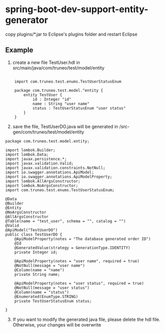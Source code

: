 # spring-boot-dev-support-entity-generator

copy plugins/*.jar to Eclipse's plugins folder and restart Eclipse

## Example

1. create a new file TestUser.hdl in src/main/java/com/truneo/test/model/entity
<pre><code>
    import com.truneo.test.enums.TestUserStatusEnum

    package com.truneo.test.model.^entity {
        entity TestUser {
            id : Integer "id"
            name : String "user name"
            status : TestUserStatusEnum "user status"
        }
    }
</code></pre>

2. save the file, TestUserDO.java will be generated in /src-gen/com/truneo/test/model/entity
```
package com.truneo.test.model.entity;

import lombok.Builder;
import lombok.Data;
import javax.persistence.*;
import javax.validation.Valid;
import javax.validation.constraints.NotNull;
import io.swagger.annotations.ApiModel;
import io.swagger.annotations.ApiModelProperty;
import lombok.AllArgsConstructor;
import lombok.NoArgsConstructor;
import com.truneo.test.enums.TestUserStatusEnum;

@Data
@Builder
@Entity
@NoArgsConstructor
@AllArgsConstructor
@Table(name = "test_user", schema = "", catalog = "")
@Valid
@ApiModel("TestUserDO")
public class TestUserDO {
    @ApiModelProperty(notes = "The database generated order ID")
    @Id
    @GeneratedValue(strategy = GenerationType.IDENTITY)
    private Integer id;
    
    @ApiModelProperty(notes = "user name", required = true)
    @NotNull(message = "user name")
    @Column(name = "name")
    private String name;
    
    @ApiModelProperty(notes = "user status", required = true)
    @NotNull(message = "user status")
    @Column(name = "status")
    @Enumerated(EnumType.STRING)
    private TestUserStatusEnum status;
    
}
```
3. If you want to modify the generated java file, please delete the hdl file. Otherwise, your changes will be overwrite

